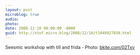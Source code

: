 ```yaml
---
layout: post
microblog: true
audio: 
photo: 
date: 2008-12-10 00:00:00 -0000
guid: http://xtof.micro.blog/2008/12/10/t1048927830.html
---
```

Seesmic workshop with till and frida - Photo: [bkite.com/02Txv](http://bkite.com/02Txv)
